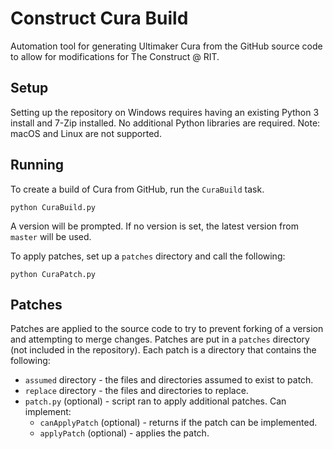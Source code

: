 # Construct Cura Build
Automation tool for generating Ultimaker Cura from the GitHub
source code to allow for modifications for The Construct @ RIT.

## Setup
Setting up the repository on Windows requires having an
existing Python 3 install and 7-Zip installed. No additional
Python libraries are required.
Note: macOS and Linux are not supported.

## Running
To create a build of Cura from GitHub, run the `CuraBuild` task.
```
python CuraBuild.py
```

A version will be prompted. If no version is set, the latest version
from `master` will be used.

To apply patches, set up a `patches` directory and call the following:
```
python CuraPatch.py
```

## Patches
Patches are applied to the source code to try to prevent forking
of a version and attempting to merge changes. Patches are put in
a `patches` directory (not included in the repository). Each patch
is a directory that contains the following:
- `assumed` directory - the files and directories assumed to exist to patch.
- `replace` directory - the files and directories to replace.
- `patch.py` (optional) - script ran to apply additional patches. Can implement:
    - `canApplyPatch` (optional) - returns if the patch can be implemented.
    - `applyPatch` (optional) - applies the patch.